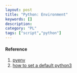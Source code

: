 ```yaml
---
layout: post
title: "Python: Environment"
keywords: [] 
description: 
category: "PL"
tags: ["script","python"]
---
```




#### Reference
1. [pyenv](https://github.com/pyenv/pyenv)
2. [how to set a default python3](https://opensource.com/article/19/5/python-3-default-mac#what-to-do)
